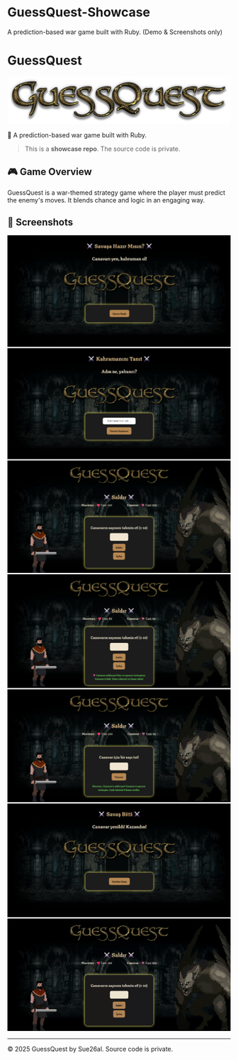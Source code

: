 # GuessQuest-Showcase

A prediction-based war game built with Ruby. (Demo & Screenshots only)

# GuessQuest

![Game Logo](images/logo.png)

🎯 A prediction-based war game built with Ruby.

> This is a **showcase repo**. The source code is private.

## 🎮 Game Overview

GuessQuest is a war-themed strategy game where the player must predict the enemy's moves. It blends chance and logic in an engaging way.

## 📸 Screenshots

![Screenshot 1](images/start.png)
![Screenshot 2](images/name.png)
![Screenshot 3](images/in-game.png)
![Screenshot 3](images/prediction1.png)
![Screenshot 3](images/prediction2.png)
![Screenshot 3](images/win.png)
![Gif](images/game_gif.gif)

---

© 2025 GuessQuest by Sue26al. Source code is private.
